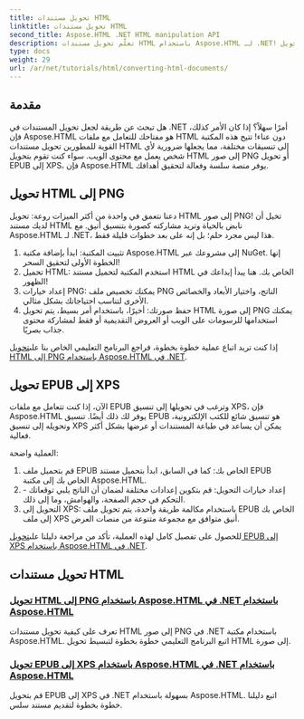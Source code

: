 ```yaml
---
title: تحويل مستندات HTML
linktitle: تحويل مستندات HTML
second_title: Aspose.HTML .NET HTML manipulation API
description: تعلّم تحويل مستندات HTML باستخدام Aspose.HTML لـ .NET! تعلّم تحويل HTML إلى PNG وEPUB إلى XPS بسهولة باستخدام أدلة سهلة الاستخدام.
type: docs
weight: 29
url: /ar/net/tutorials/html/converting-html-documents/
---
```

## مقدمة
هل تبحث عن طريقة لجعل تحويل المستندات في .NET أمرًا سهلاً؟ إذا كان الأمر كذلك، فإن Aspose.HTML هو مفتاحك للتعامل مع ملفات HTML دون عناء! تتيح هذه المكتبة القوية للمطورين تحويل مستندات HTML إلى تنسيقات مختلفة، مما يجعلها ضرورية لأي شخص يعمل مع محتوى الويب. سواء كنت تقوم بتحويل HTML إلى صور PNG أو تحويل EPUB إلى XPS، فإن Aspose.HTML يوفر منصة سلسة وفعالة لتحقيق أهدافك.

## تحويل HTML إلى PNG
دعنا نتعمق في واحدة من أكثر الميزات روعة: تحويل HTML إلى صور PNG! تخيل أن لديك مستند HTML نابض بالحياة وتريد مشاركته كصورة بتنسيق أنيق. مع Aspose.HTML لـ .NET، هذا ليس مجرد حلم؛ بل إنه على بعد خطوات قليلة فقط. 

1. تثبيت المكتبة: ابدأ بإضافة مكتبة Aspose.HTML إلى مشروعك عبر NuGet. إنها الخطوة الأولى لتحقيق السحر!
2. تحميل HTML: استخدم المكتبة لتحميل مستند HTML الخاص بك. هنا يبدأ إبداعك في الظهور!
3. إعداد خيارات PNG: يمكنك تخصيص ملف PNG الناتج، واختيار الأبعاد والخصائص الأخرى لتناسب احتياجاتك بشكل مثالي.
4. حفظ صورتك: أخيرًا، باستخدام أمر بسيط، يتم تحويل HTML إلى صورة PNG يمكنك استخدامها للرسومات على الويب أو العروض التقديمية أو فقط لمشاركة محتوى جذاب بصريًا.

 إذا كنت تريد اتباع عملية خطوة بخطوة، فراجع البرنامج التعليمي الخاص بنا على[تحويل HTML إلى PNG باستخدام Aspose.HTML في .NET](./convert-html-as-png/). 

## تحويل EPUB إلى XPS
الآن، إذا كنت تتعامل مع ملفات EPUB وترغب في تحويلها إلى تنسيق XPS، فإن Aspose.HTML يوفر لك ذلك أيضًا. تنسيق EPUB هو تنسيق شائع للكتب الإلكترونية، وتحويله إلى تنسيق XPS يمكن أن يساعد في طباعة المستندات أو عرضها بشكل أكثر فعالية.

العملية واضحة:

1. قم بتحميل ملف EPUB الخاص بك: كما في السابق، ابدأ بتحميل مستند EPUB الخاص بك إلى مكتبة Aspose.HTML.
2. إعداد خيارات التحويل: قم بتكوين إعدادات مختلفة لضمان أن الناتج يلبي توقعاتك - التحكم في حجم الصفحة، والهوامش، وما إلى ذلك.
3. التحويل إلى XPS: باستخدام مكالمة طريقة واحدة، يتم تحويل ملف EPUB الخاص بك إلى ملف XPS أنيق متوافق مع مجموعة متنوعة من منصات العرض.

 للحصول على تفصيل كامل لهذه العملية، تأكد من مراجعة دليلنا على[تحويل EPUB إلى XPS باستخدام Aspose.HTML في .NET](./convert-epub-as-xps/). 

## تحويل مستندات HTML
### [تحويل HTML إلى PNG باستخدام Aspose.HTML في .NET باستخدام Aspose.HTML](./convert-html-as-png/)
تعرف على كيفية تحويل مستندات HTML إلى صور PNG في .NET باستخدام مكتبة Aspose.HTML. اتبع البرنامج التعليمي خطوة بخطوة لتبسيط تحويل HTML إلى صورة.
### [تحويل EPUB إلى XPS باستخدام Aspose.HTML في .NET باستخدام Aspose.HTML](./convert-epub-as-xps/)
قم بتحويل EPUB إلى XPS في .NET بسهولة باستخدام Aspose.HTML. اتبع دليلنا خطوة بخطوة لتقديم مستند سلس.